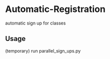 # Automatic-Registration
automatic sign up for classes

## Usage

(temporary) run parallel_sign_ups.py
